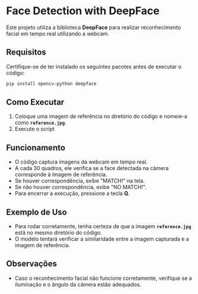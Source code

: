 # Face Detection with DeepFace

Este projeto utiliza a biblioteca **DeepFace** para realizar reconhecimento facial em tempo real utilizando a webcam.

## Requisitos

Certifique-se de ter instalado os seguintes pacotes antes de executar o código:

```bash
pip install opencv-python deepface
```

## Como Executar

1. Coloque uma imagem de referência no diretório do código e nomeie-a como **`reference.jpg`**.
2. Execute o script 

## Funcionamento

- O código captura imagens da webcam em tempo real.
- A cada 30 quadros, ele verifica se a face detectada na câmera corresponde à imagem de referência.
- Se houver correspondência, exibe "MATCH!" na tela.
- Se não houver correspondência, exibe "NO MATCH!".
- Para encerrar a execução, pressione a tecla **Q**.

## Exemplo de Uso

- Para rodar corretamente, tenha certeza de que a imagem **`reference.jpg`** está no mesmo diretório do código.
- O modelo tentará verificar a similaridade entre a imagem capturada e a imagem de referência.

## Observações

- Caso o reconhecimento facial não funcione corretamente, verifique se a iluminação e o ângulo da câmera estão adequados.

